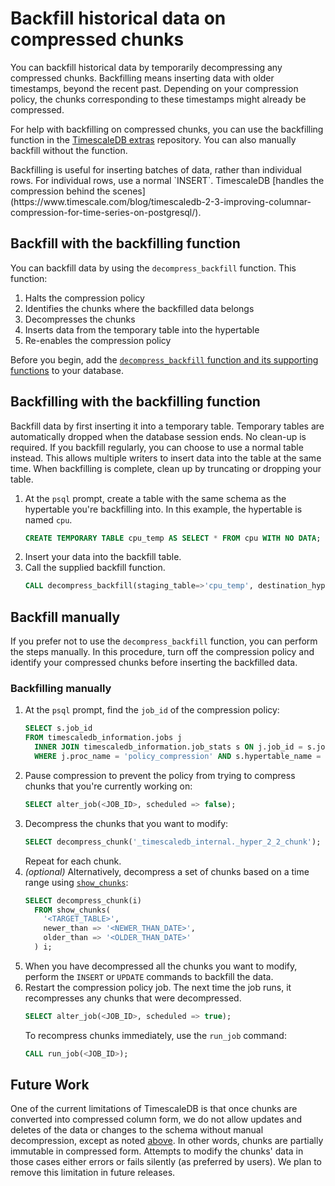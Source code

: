 # Backfill historical data on compressed chunks
You can backfill historical data by temporarily decompressing any compressed
chunks. Backfilling means inserting data with older timestamps, beyond the
recent past. Depending on your compression policy, the chunks corresponding to
these timestamps might already be compressed.

For help with backfilling on compressed chunks, you can use the backfilling
function in the [TimescaleDB extras][timescaledb-extras] repository. You can
also manually backfill without the function.

<highlight type="note">
Backfilling is useful for inserting batches of data, rather than individual
rows. For individual rows, use a normal `INSERT`. TimescaleDB [handles the
compression behind the scenes](https://www.timescale.com/blog/timescaledb-2-3-improving-columnar-compression-for-time-series-on-postgresql/).
</highlight>

## Backfill with the backfilling function
You can backfill data by using the `decompress_backfill` function. This
function:
1.   Halts the compression policy
1.   Identifies the chunks where the backfilled data belongs
1.   Decompresses the chunks
1.   Inserts data from the temporary table into the hypertable
1.   Re-enables the compression policy

Before you begin, add the [`decompress_backfill` function and its supporting
functions][timescaledb-extras-backfill] to your database.

<procedure>

## Backfilling with the backfilling function

<highlight type="note">
Backfill data by first inserting it into a temporary table. Temporary tables are
automatically dropped when the database session ends. No clean-up is required.
If you backfill regularly, you can choose to use a normal table instead. This
allows multiple writers to insert data into the table at the same time. When
backfilling is complete, clean up by truncating or dropping your table.
</highlight>

1.  At the `psql` prompt, create a table with the same schema as the hypertable
    you're backfilling into. In this example, the hypertable is named `cpu`.
    ```sql
    CREATE TEMPORARY TABLE cpu_temp AS SELECT * FROM cpu WITH NO DATA;
    ```
1.  Insert your data into the backfill table.
1.  Call the supplied backfill function.
    ```sql
    CALL decompress_backfill(staging_table=>'cpu_temp', destination_hypertable=>'cpu');
    ```

</procedure>

## Backfill manually
If you prefer not to use the `decompress_backfill` function, you can perform the
steps manually. In this procedure, turn off the compression policy and identify
your compressed chunks before inserting the backfilled data.

<procedure>

### Backfilling manually
1.  At the `psql` prompt, find the `job_id` of the compression policy:
    ```sql
    SELECT s.job_id
    FROM timescaledb_information.jobs j
      INNER JOIN timescaledb_information.job_stats s ON j.job_id = s.job_id
      WHERE j.proc_name = 'policy_compression' AND s.hypertable_name = <TARGET_TABLE>;
    ```
1.  Pause compression to prevent the policy from trying to compress chunks that
    you're currently working on:
    ``` sql
    SELECT alter_job(<JOB_ID>, scheduled => false);
    ```
1.  Decompress the chunks that you want to modify:
    ``` sql
    SELECT decompress_chunk('_timescaledb_internal._hyper_2_2_chunk');
    ```
    Repeat for each chunk.
1.  *(optional)* Alternatively, decompress a set of chunks based on a time range
    using [`show_chunks`][show_chunks]:
    ``` sql
    SELECT decompress_chunk(i)
      FROM show_chunks(
        '<TARGET_TABLE>',
        newer_than => '<NEWER_THAN_DATE>',
        older_than => '<OLDER_THAN_DATE>'
      ) i;
    ```
1.  When you have decompressed all the chunks you want to modify, perform the
    `INSERT` or `UPDATE` commands to backfill the data.
1.  Restart the compression policy job. The next time the job runs, it
    recompresses any chunks that were decompressed.
    ``` sql
    SELECT alter_job(<JOB_ID>, scheduled => true);
    ```
    To recompress chunks immediately, use the `run_job` command:
    ``` sql
    CALL run_job(<JOB_ID>);
    ```

</procedure>

## Future Work [](future-work)
One of the current limitations of TimescaleDB is that once chunks are converted
into compressed column form, we do not allow updates and deletes of the data
or changes to the schema without manual decompression, except as noted [above][compression-schema-changes].
In other words, chunks are partially immutable in compressed form.
Attempts to modify the chunks' data in those cases either errors or fails silently (as preferred by users). 
We plan to remove this limitation in future releases.


[timescaledb-extras]: https://github.com/timescale/timescaledb-extras
[compression-schema-changes]: /how-to-guides/compression/modify-a-schema/
[timescaledb-extras-backfill]: https://github.com/timescale/timescaledb-extras/blob/master/backfill.sql
[run-job]: /api/:currentVersion:/actions/run_job/
[show_chunks]: /api/:currentVersion:/hypertable/show_chunks/